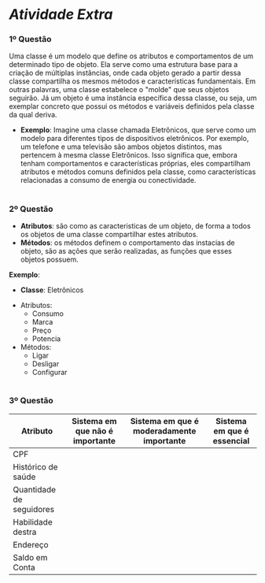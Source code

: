 # ***Atividade Extra***

### 1º Questão
Uma classe é um modelo que define os atributos e comportamentos de um determinado tipo de objeto. Ela serve como uma estrutura base para a criação de múltiplas instâncias, onde cada objeto gerado a partir dessa classe compartilha os mesmos métodos e características fundamentais. Em outras palavras, uma classe estabelece o "molde" que seus objetos seguirão. Já um objeto é uma instância específica dessa classe, ou seja, um exemplar concreto que possui os métodos e variáveis definidos pela classe da qual deriva.

* __Exemplo__: Imagine uma classe chamada Eletrônicos, que serve como um modelo para diferentes tipos de dispositivos eletrônicos. Por exemplo, um telefone e uma televisão são ambos objetos distintos, mas pertencem à mesma classe Eletrônicos. Isso significa que, embora tenham comportamentos e características próprias, eles compartilham atributos e métodos comuns definidos pela classe, como características relacionadas a consumo de energia ou conectividade.
#

### 2º Questão
* __Atributos__: são como as caracteristicas de um objeto, de forma a todos os objetos de uma classe compartilhar estes atributos.
* __Métodos__: os métodos definem o comportamento das instacias de objeto, são as ações que serão realizadas, as funções que esses objetos possuem.

__Exemplo__:
* **Classe**: Eletrônicos  
- Atributos:
  - Consumo
  - Marca
  - Preço
  - Potencia
- Métodos:
  - Ligar
  - Desligar
  - Configurar
#

### 3º Questão
| Atributo                 | Sistema em que não é importante | Sistema em que é moderadamente importante | Sistema em que é essencial |
| ------------------------ | ------------------------------- | ----------------------------------------- | -------------------------- |
|   CPF                    |                                 |                                           |                            |
| Histórico de saúde       |                                 |                                           |                            |
| Quantidade de seguidores |                                 |                                           |                            |
| Habilidade destra        |                                 |                                           |                            |
| Endereço                 |                                 |                                           |                            |
| Saldo em Conta           |                                 |                                           |                            |


